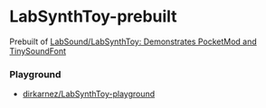 LabSynthToy-prebuilt
====================
Prebuilt of [LabSound/LabSynthToy: Demonstrates PocketMod and TinySoundFont](https://github.com/LabSound/LabSynthToy)

### Playground
- [dirkarnez/LabSynthToy-playground](https://github.com/dirkarnez/LabSynthToy-playground)